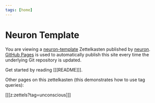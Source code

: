 ```yaml
---
tags: [home]
---
```


# Neuron Template

You are viewing a [neuron-template](https://github.com/srid/neuron-template) Zettelkasten published by [neuron](https://neuron.zettel.page/). [GitHub Pages](https://pages.github.com/) is used to automatically publish this site every time the underlying Git repository is updated.

Get started by reading [[[README]]].

Other pages on this zettelkasten (this demonstrates how to use tag queries):

[[[z:zettels?tag=unconscious]]]
